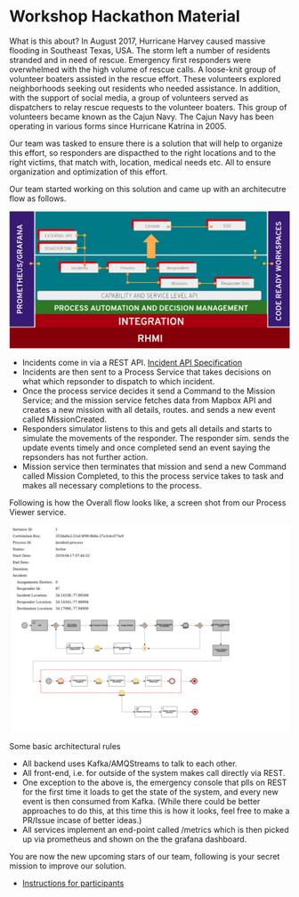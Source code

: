 # Workshop Hackathon Material

What is this about?
In August 2017, Hurricane Harvey caused massive flooding in Southeast Texas, USA. The storm left a number of residents stranded and in need of rescue. Emergency first responders were overwhelmed with the high volume of rescue calls. A loose-knit group of volunteer boaters assisted in the rescue effort. These volunteers explored neighborhoods seeking out residents who needed assistance. In addition, with the support of social media, a group of volunteers served as dispatchers to relay rescue requests to the volunteer boaters. This group of volunteers became known as the Cajun Navy. The Cajun Navy has been operating in various forms since Hurricane Katrina in 2005.

Our team was tasked to ensure there is a solution that will help to organize this effort, so responders are dispacthed to the right locations and to the right victims, that match with, location, medical needs etc. All to ensure organization and optimization of this effort. 

Our team started working on this solution and came up with an architecutre flow as follows. 

![Overview](assets/overviewERDemo.png)

- Incidents come in via a REST API. [Incident API Specification](../assets/IncidentServiceAPISpec.md)
- Incidents are then sent to a Process Service that takes decisions on what which repsonder to dispatch to which incident.
- Once the process service decides it send a Command to the Mission Service; and the mission service fetches data from Mapbox API and creates a new mission with all details, routes. and sends a new event called MissionCreated. 
- Responders simulator listens to this and gets all details and starts to simulate the movements of the responder. The responder sim. sends the update events timely and once completed send an event saying the repsonders has not further action. 
- Mission service then terminates that mission and send a new Command called Mission Completed, to this the process service takes to task and makes all necessary completions to the process. 

Following is how the Overall flow looks like, a screen shot from our Process Viewer service.

![Process View](assets/incident-process-instance.png)



Some basic architectural rules 
- All backend uses Kafka/AMQStreams to talk to each other. 
- All front-end, i.e. for outside of the system makes call directly via REST.
- One exception to the above is, the emergency console that plls on REST for the first time it loads to get the state of the system, and every new event is then consumed from Kafka. (While there could be better approaches to do this, at this time this is how it looks, feel free to make a PR/Issue incase of better ideas.)
- All services implement an end-point called /metrics which is then picked up via prometheus and shown on the the grafana dashboard.





You are now the new upcoming stars of our team, following is your secret mission to improve our solution. 
* [Instructions for participants](instructions/README.md)